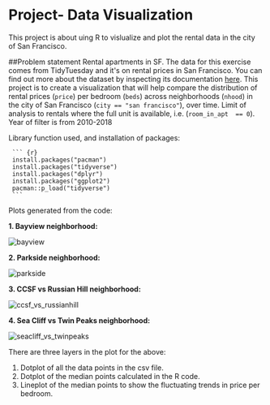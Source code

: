 # Project- Data Visualization

This project is about uing R to vislualize and plot the rental data in the city of San Francisco. 

##Problem statement
Rental apartments in SF. The data for this exercise comes from 
TidyTuesday and it's on rental prices in San Francisco. You can find 
out more about the dataset by inspecting its documentation 
[here](https://github.com/rfordatascience/tidytuesday/tree/master/data/2022/2022-07-05).
This project is to create a visualization that will help compare the distribution
of rental prices (`price`) per bedroom (`beds`) across neighborhoods 
(`nhood`) in the city of San Francisco (`city == "san francisco"`), 
over time. Limit of analysis to rentals where the full unit is available,
i.e. (`room_in_apt	== 0`). Year of filter is from 2010-2018

Library function used, and installation of packages:

     ``` {r}
     install.packages("pacman")
     install.packages("tidyverse")
     install.packages("dplyr")
     install.packages("ggplot2")
     pacman::p_load("tidyverse")
     ```
Plots generated from the code:

**1. Bayview neighborhood:**

![bayview](https://github.com/shakir-flash/Rental-data-in-San-Francisco-Data-Visualization/assets/59859522/237564e0-823e-4932-bda0-116d163619fd)


**2. Parkside neighborhood:**

![parkside](https://github.com/shakir-flash/Rental-data-in-San-Francisco-Data-Visualization/assets/59859522/a4861e66-7ccc-4c2a-8112-e7b351efe634)


**3. CCSF vs Russian Hill neighborhood:**

![ccsf_vs_russianhill](https://github.com/shakir-flash/Rental-data-in-San-Francisco-Data-Visualization/assets/59859522/55c807d6-454e-48d2-ab06-5527618ad46d)


**4. Sea Cliff vs Twin Peaks neighborhood:**

![seacliff_vs_twinpeaks](https://github.com/shakir-flash/Rental-data-in-San-Francisco-Data-Visualization/assets/59859522/249a2b0b-5503-4bb4-8feb-09adeb41af35)

There are three layers in the plot for the above:
1. Dotplot of all the data points in the csv file.
2. Dotplot of the median points calculated in the R code.
3. Lineplot of the median points to show the fluctuating trends in price per bedroom.

